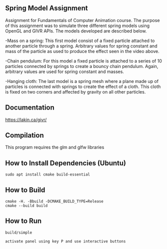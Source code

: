 Spring Model Assignment
-----------------------
Assignment for Fundamentals of Computer Animation course. The purpose of this assignment was to simulate three different spring models using OpenGL and GIVR APIs.
The models developed are described below.

-Mass on a spring: This first model consist of a fixed particle attached to another particle through a spring. Arbitrary values for spring constant and mass of the particle as used to produce the effect seen in the video above.

-Chain pendulum: For this model a fixed particle is attached to a series of 10 particles connected by springs to create a bouncy chain pendulum. Again, arbitrary values are used for spring constant and masses.

-Hanging cloth: The last model is a spring mesh where a plane made up of particles is connected with springs to create the effect of a cloth. This cloth is fixed on two corners and affected by gravity on all other particles.

Documentation
-------------

https://lakin.ca/givr/

Compilation
-----------

This program requires the glm and glfw libraries

## How to Install Dependencies (Ubuntu)

    sudo apt install cmake build-essential

## How to Build

    cmake -H. -Bbuild -DCMAKE_BUILD_TYPE=Release
    cmake --build build

## How to Run

    build/simple
    
    activate panel using key P and use interactive buttons
